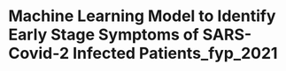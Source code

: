 #  Machine Learning Model to Identify Early Stage Symptoms of SARS-Covid-2 Infected Patients_fyp_2021
